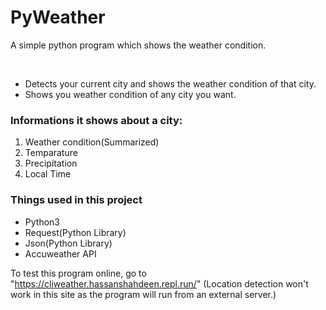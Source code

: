 <h1>PyWeather</h1>
<p>A simple python program which shows the weather condition.</p>
<br>
<ul>
  <li>Detects your current city and shows the weather condition of that city.</li>
  <li>Shows you weather condition of any city you want.</li>
</ul>
<h3>Informations it shows about a city:</h3>
<ol>
  <li>Weather condition(Summarized)</li>
  <li>Temparature</li>
  <li>Precipitation</li>
  <li>Local Time</li>
</ol>

<h3>Things used in this project</h3>
<ul>
  <li>Python3</li>
  <li>Request(Python Library)</li>
  <li>Json(Python Library)</li>
  <li>Accuweather API</li>
</ul>

To test this program online, go to "https://cliweather.hassanshahdeen.repl.run/" (Location detection won't work in this site as the program will run from an external server.)
